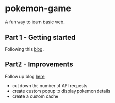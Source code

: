 # pokemon-game

A fun way to learn basic web.

## Part 1 - Getting started

Following this [blog](https://dev.to/jamesqquick/build-a-pokedex-with-vanilla-javascript-358m).

## Part2 - Improvements

Follow up blog [here](https://www.jamesqquick.com/blog/build-a-pokedex-with-vanilla-javascript-part-2)

- cut down the number of API requests
- create custom popup to display pokemon details
- create a custom cache
